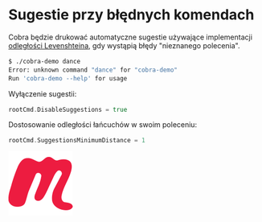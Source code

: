 # Sugestie przy błędnych komendach

Cobra będzie drukować automatyczne sugestie używające implementacji [odległości Levenshteina](https://pl.wikipedia.org/wiki/Odleg%C5%82o%C5%9B%C4%87_Levenshteina), gdy wystąpią błędy "nieznanego polecenia".

```bash
$ ./cobra-demo dance
Error: unknown command "dance" for "cobra-demo"
Run 'cobra-demo --help' for usage
```

Wyłączenie sugestii:
```go
rootCmd.DisableSuggestions = true
```

Dostosowanie odległości łańcuchów w swoim poleceniu:
```go
rootCmd.SuggestionsMinimumDistance = 1
```

<!-- Copy this block for every slide -->
<BarBottom  title="Goat - Poznań Go Devs #7">
  <Item text="Meetup">
    <a href="https://www.meetup.com/pl-PL/goat-poznan-go-devs/"><img src="/images/meetup-icon.svg" class="w-5"/></a>
  </Item>
</BarBottom>